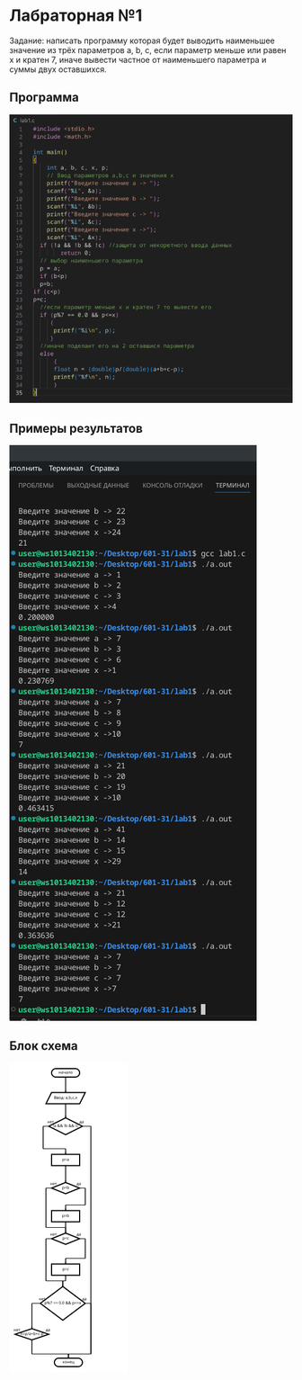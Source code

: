 # Лабраторная №1

Задание: написать программу которая будет выводить наименьшее значение из трёх параметров a, b, c, если параметр меньше или равен x и кратен 7, иначе вывести частное от наименьшего параметра и суммы двух оставшихся.

## Программа
![праграмма](lab1.png "программа")
## Примеры результатов
![результаты](lab1result.png "результаты")
## Блок схема
![блок схема](block1.png "блок схема")


